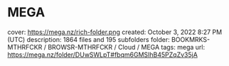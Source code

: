 # MEGA

cover: https://mega.nz/rich-folder.png
created: October 3, 2022 8:27 PM (UTC)
description: 1864 files and 195 subfolders
folder: BOOKMRKS-MTHRFCKR / BROWSR-MTHRFCKR / Cloud / MEGA
tags: mega
url: https://mega.nz/folder/DUwSWLpT#fbqm6GMSIhB45PZqZv35jA